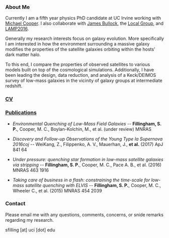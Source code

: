 

### About Me
Currently I am a fifth year physics PhD candidate at UC Irvine working
with [Michael Cooper](http://localgroup.ps.uci.edu/cooper/index.html).
I also collaborate with
[James Bullock](https://www.physics.uci.edu/~bullock/), the
[Local Group](http://localgroup.ps.uci.edu), and
[LAMP2016](https://www.physics.uci.edu/~barth/lamp.html).

Generally my research interests focus on galaxy evolution. More
specifically I am interested in how the environment surrounding a massive
galaxy modifies the properties of the satellite galaxies orbiting
within the hosts' dark matter halo. 

To this end, I compare the properties of observed satellites to
various models built on top of the cosmological simulations.
Additionally, I have been leading the design, data reduction, and
analysis of a Keck/DEIMOS survey of low-mass galaxies in the vicinity of
galaxy groups at intermediate redshift.

### [CV](SPF_cv.pdf)

### [Publications](http://adsabs.harvard.edu/cgi-bin/nph-abs_connect?db_key=AST&db_key=PRE&qform=AST&arxiv_sel=astro-ph&arxiv_sel=cond-mat&arxiv_sel=cs&arxiv_sel=gr-qc&arxiv_sel=hep-ex&arxiv_sel=hep-lat&arxiv_sel=hep-ph&arxiv_sel=hep-th&arxiv_sel=math&arxiv_sel=math-ph&arxiv_sel=nlin&arxiv_sel=nucl-ex&arxiv_sel=nucl-th&arxiv_sel=physics&arxiv_sel=quant-ph&arxiv_sel=q-bio&sim_query=YES&ned_query=YES&adsobj_query=YES&aut_logic=OR&obj_logic=OR&author=fillingham%2C+sean&object=&start_mon=&start_year=&end_mon=&end_year=&ttl_logic=OR&title=&txt_logic=OR&text=&nr_to_return=200&start_nr=1&jou_pick=ALL&ref_stems=&data_and=ALL&group_and=ALL&start_entry_day=&start_entry_mon=&start_entry_year=&end_entry_day=&end_entry_mon=&end_entry_year=&min_score=&sort=SCORE&data_type=SHORT&aut_syn=YES&ttl_syn=YES&txt_syn=YES&aut_wt=1.0&obj_wt=1.0&ttl_wt=0.3&txt_wt=3.0&aut_wgt=YES&obj_wgt=YES&ttl_wgt=YES&txt_wgt=YES&ttl_sco=YES&txt_sco=YES&version=1)


- _Environmental Quenching of Low-Mass Field Galaxies_
-- **Fillingham, S. P.**, Cooper, M. C., Boylan-Kolchin, M., et
  al. (under review) MNRAS

- _Discovery and Follow-up Observations of the Young Type Ia Supernova
2016coj_
-- WeiKang, Z., Filippenko, A. V., Mauerhan, J., **et al.** (2017) ApJ 841 64

- _Under pressure: quenching star formation in low-mass satellite
 galaxies via stripping_
-- **Fillingham, S. P.**, Cooper, M. C., Pace A. B., et al. (2016) MNRAS
463 1916

- _Taking care of business in a flash: constraining the time-scale for
low-mass satellite quenching with ELVIS_
-- **Fillingham, S. P.**, Cooper, M. C., Wheeler C., et al. (2015) MNRAS
454 2039



### Contact
Please email me with any questions, comments, concerns, or snide
remarks regarding my research.

sfilling [at] uci [dot] edu
